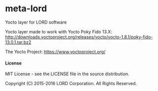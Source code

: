 # meta-lord
Yocto layer for LORD software

Yocto layer made to work with Yocto Poky Fido 13.X:
http://downloads.yoctoproject.org/releases/yocto/yocto-1.8.1/poky-fido-13.0.1.tar.bz2

The Yocto Project:
https://www.yoctoproject.org/

#### License
MIT License - see the LICENSE file in the source distribution.

Copyright (C) 2015-2016 LORD Corporation. All Rights Reserved.
